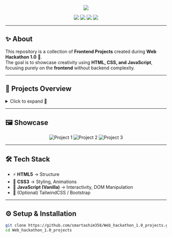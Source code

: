 <!-- Banner -->
<p align="center">
  <img src="https://capsule-render.vercel.app/api?type=rect&color=gradient&height=120&section=header&text=🌐%20Web%20Hackathon%201.0%20Projects&fontSize=30&fontColor=fff&animation=fadeIn" />
</p>

<p align="center">
  <img src="https://img.shields.io/badge/Frontend-Only-blue?style=for-the-badge" />
  <img src="https://img.shields.io/badge/Made%20with-❤️-red?style=for-the-badge" />
  <img src="https://img.shields.io/github/stars/smartashim358/Web_hackathon_1.0_projects?style=for-the-badge" />
  <img src="https://img.shields.io/github/forks/smartashim358/Web_hackathon_1.0_projects?style=for-the-badge" />
</p>

---

## ✨ About
This repository is a collection of **Frontend Projects** created during **Web Hackathon 1.0** 🎉.  
The goal is to showcase creativity using **HTML, CSS, and JavaScript**, focusing purely on the **frontend** without backend complexity.

---

## 📂 Projects Overview

<details>
<summary>Click to expand 📂</summary>

| Project | Description | Live Demo |
|---------|-------------|-----------|
| 🎨 Project 1 | Interactive UI concept | [View Demo](#) |
| 📝 Project 2 | Fun text generator | [View Demo](#) |
| 🔥 Project 3 | Responsive landing page | [View Demo](#) |

</details>

---

## 🖼️ Showcase

<p align="center">
  <img src="https://via.placeholder.com/300x180.png?text=Project+1" alt="Project 1" />
  <img src="https://via.placeholder.com/300x180.png?text=Project+2" alt="Project 2" />
  <img src="https://via.placeholder.com/300x180.png?text=Project+3" alt="Project 3" />
</p>

---

## 🛠️ Tech Stack
- ⚡ **HTML5** → Structure  
- 🎨 **CSS3** → Styling, Animations  
- 🧠 **JavaScript (Vanilla)** → Interactivity, DOM Manipulation  
- 🎯 (Optional) TailwindCSS / Bootstrap  

---

## ⚙️ Setup & Installation
```bash
git clone https://github.com/smartashim358/Web_hackathon_1.0_projects.git
cd Web_hackathon_1.0_projects
